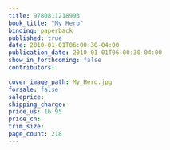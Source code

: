 ```yaml
---
title: 9780811218993
book_title: "My Hero"
binding: paperback
published: true
date: 2010-01-01T06:00:30-04:00
publication_date: 2010-01-01T06:00:30-04:00
show_in_forthcoming: false
contributors:

cover_image_path: My_Hero.jpg
forsale: false
saleprice:
shipping_charge:
price_us: 16.95
price_cn:
trim_size:
page_count: 218
---
```


